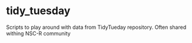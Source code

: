 # tidy_tuesday
Scripts to play around with data from TidyTueday repository. Often shared withing NSC-R community
